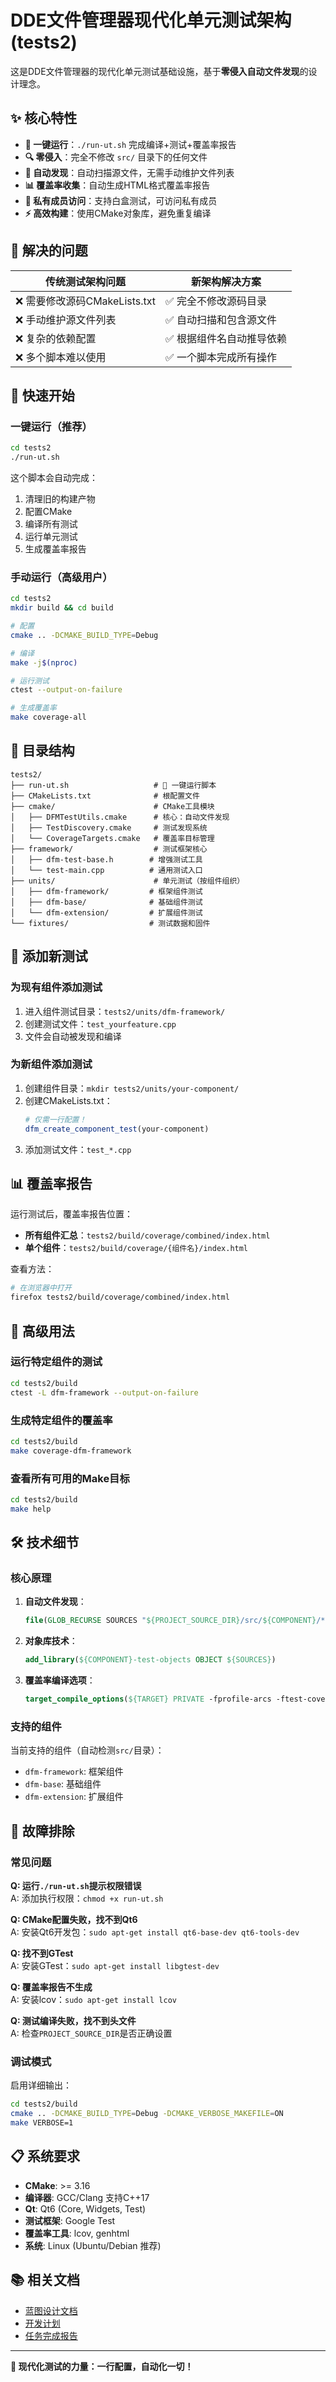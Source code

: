 # DDE文件管理器现代化单元测试架构 (tests2)

这是DDE文件管理器的现代化单元测试基础设施，基于**零侵入自动文件发现**的设计理念。

## ✨ 核心特性

- **🚀 一键运行**：`./run-ut.sh` 完成编译+测试+覆盖率报告
- **🔍 零侵入**：完全不修改 `src/` 目录下的任何文件
- **🤖 自动发现**：自动扫描源文件，无需手动维护文件列表
- **📊 覆盖率收集**：自动生成HTML格式覆盖率报告
- **🔧 私有成员访问**：支持白盒测试，可访问私有成员
- **⚡ 高效构建**：使用CMake对象库，避免重复编译

## 🎯 解决的问题

| 传统测试架构问题 | 新架构解决方案 |
|---|---|
| ❌ 需要修改源码CMakeLists.txt | ✅ 完全不修改源码目录 |
| ❌ 手动维护源文件列表 | ✅ 自动扫描和包含源文件 |
| ❌ 复杂的依赖配置 | ✅ 根据组件名自动推导依赖 |
| ❌ 多个脚本难以使用 | ✅ 一个脚本完成所有操作 |

## 🚀 快速开始

### 一键运行（推荐）

```bash
cd tests2
./run-ut.sh
```

这个脚本会自动完成：
1. 清理旧的构建产物
2. 配置CMake
3. 编译所有测试
4. 运行单元测试
5. 生成覆盖率报告

### 手动运行（高级用户）

```bash
cd tests2
mkdir build && cd build

# 配置
cmake .. -DCMAKE_BUILD_TYPE=Debug

# 编译
make -j$(nproc)

# 运行测试
ctest --output-on-failure

# 生成覆盖率
make coverage-all
```

## 📂 目录结构

```
tests2/
├── run-ut.sh                   # 🚀 一键运行脚本
├── CMakeLists.txt              # 根配置文件
├── cmake/                      # CMake工具模块
│   ├── DFMTestUtils.cmake      # 核心：自动文件发现
│   ├── TestDiscovery.cmake     # 测试发现系统  
│   └── CoverageTargets.cmake   # 覆盖率目标管理
├── framework/                  # 测试框架核心
│   ├── dfm-test-base.h        # 增强测试工具
│   └── test-main.cpp          # 通用测试入口
├── units/                      # 单元测试（按组件组织）
│   ├── dfm-framework/         # 框架组件测试
│   ├── dfm-base/              # 基础组件测试
│   └── dfm-extension/         # 扩展组件测试
└── fixtures/                  # 测试数据和固件
```

## 🧪 添加新测试

### 为现有组件添加测试

1. 进入组件测试目录：`tests2/units/dfm-framework/`
2. 创建测试文件：`test_yourfeature.cpp`
3. 文件会自动被发现和编译

### 为新组件添加测试

1. 创建组件目录：`mkdir tests2/units/your-component/`
2. 创建CMakeLists.txt：
   ```cmake
   # 仅需一行配置！
   dfm_create_component_test(your-component)
   ```
3. 添加测试文件：`test_*.cpp`

## 📊 覆盖率报告

运行测试后，覆盖率报告位置：
- **所有组件汇总**：`tests2/build/coverage/combined/index.html`
- **单个组件**：`tests2/build/coverage/{组件名}/index.html`

查看方法：
```bash
# 在浏览器中打开
firefox tests2/build/coverage/combined/index.html
```

## 🔧 高级用法

### 运行特定组件的测试

```bash
cd tests2/build
ctest -L dfm-framework --output-on-failure
```

### 生成特定组件的覆盖率

```bash
cd tests2/build
make coverage-dfm-framework
```

### 查看所有可用的Make目标

```bash
cd tests2/build
make help
```

## 🛠️ 技术细节

### 核心原理

1. **自动文件发现**：
   ```cmake
   file(GLOB_RECURSE SOURCES "${PROJECT_SOURCE_DIR}/src/${COMPONENT}/*.cpp")
   ```

2. **对象库技术**：
   ```cmake
   add_library(${COMPONENT}-test-objects OBJECT ${SOURCES})
   ```

3. **覆盖率编译选项**：
   ```cmake
   target_compile_options(${TARGET} PRIVATE -fprofile-arcs -ftest-coverage)
   ```

### 支持的组件

当前支持的组件（自动检测`src/`目录）：
- `dfm-framework`: 框架组件
- `dfm-base`: 基础组件  
- `dfm-extension`: 扩展组件

## 🐛 故障排除

### 常见问题

**Q: 运行`./run-ut.sh`提示权限错误**  
A: 添加执行权限：`chmod +x run-ut.sh`

**Q: CMake配置失败，找不到Qt6**  
A: 安装Qt6开发包：`sudo apt-get install qt6-base-dev qt6-tools-dev`

**Q: 找不到GTest**  
A: 安装GTest：`sudo apt-get install libgtest-dev`

**Q: 覆盖率报告不生成**  
A: 安装lcov：`sudo apt-get install lcov`

**Q: 测试编译失败，找不到头文件**  
A: 检查`PROJECT_SOURCE_DIR`是否正确设置

### 调试模式

启用详细输出：
```bash
cd tests2/build
cmake .. -DCMAKE_BUILD_TYPE=Debug -DCMAKE_VERBOSE_MAKEFILE=ON
make VERBOSE=1
```

## 📋 系统要求

- **CMake**: >= 3.16
- **编译器**: GCC/Clang 支持C++17
- **Qt**: Qt6 (Core, Widgets, Test)
- **测试框架**: Google Test
- **覆盖率工具**: lcov, genhtml
- **系统**: Linux (Ubuntu/Debian 推荐)

## 📚 相关文档

- [蓝图设计文档](../ut-blueprint-zh-cn.md)
- [开发计划](../ut-plan.md)
- [任务完成报告](TASK004-COMPLETION-REPORT.md)

---

**🎉 现代化测试的力量：一行配置，自动化一切！**